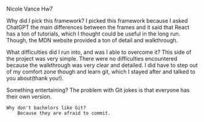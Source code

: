 Nicole Vance
Hw7

Why did I pick this framework?
    I picked this framework because I asked ChatGPT the main differences between the frames and it said that React has a ton of tutorials, which I thought could be useful in the long run. Though, the MDN website provided a ton of detail and walkthrough.

What difficulties did I run into, and was I able to overcome it?
    This side of the project was very simple. There were no difficulties encountered because the walkthrough was very clear and detailed. I did have to step out of my comfort zone though and learn git, which I stayed after and talked to you about(thank you!).

Something entertaining?
    The problem with Git jokes is that everyone has their own version.
    
    Why don't bachelors like Git? 
        Because they are afraid to commit. 
